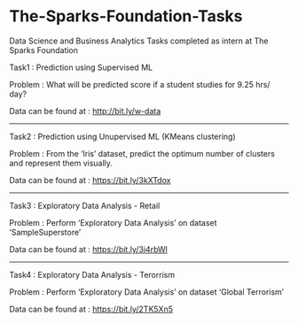 # The-Sparks-Foundation-Tasks
 Data Science and Business Analytics Tasks completed as intern at The Sparks Foundation

Task1 : Prediction using Supervised ML

Problem : What will be predicted score if a student studies for 9.25 hrs/ day?

Data can be found at : http://bit.ly/w-data

-----

Task2 : Prediction using Unupervised ML (KMeans clustering)

Problem : From the ‘Iris’ dataset, predict the optimum number of clusters and represent them visually. 

Data can be found at : https://bit.ly/3kXTdox

-----

Task3 : Exploratory Data Analysis - Retail

Problem : Perform ‘Exploratory Data Analysis’ on dataset ‘SampleSuperstore’

Data can be found at : https://bit.ly/3i4rbWl

-----

Task4 : Exploratory Data Analysis - Terorrism

Problem : Perform ‘Exploratory Data Analysis’ on dataset ‘Global Terrorism’ 

Data can be found at : https://bit.ly/2TK5Xn5
